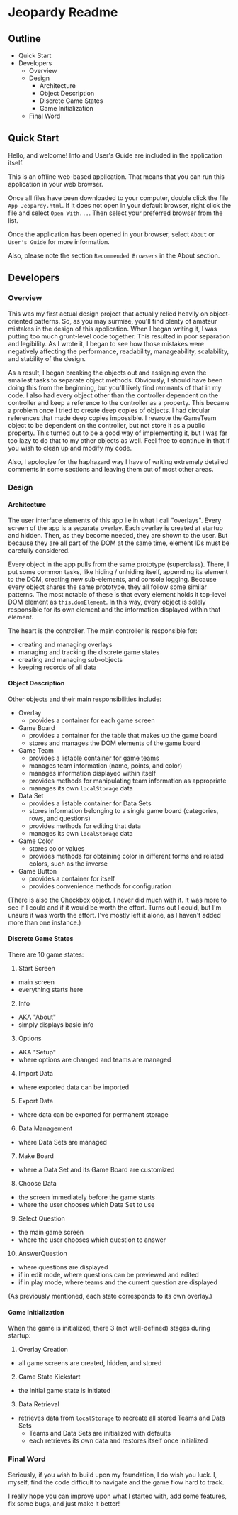 # Jeopardy Readme

## Outline
- Quick Start
- Developers
  - Overview
  - Design
    - Architecture
    - Object Description
    - Discrete Game States
    - Game Initialization
  - Final Word

## Quick Start

Hello, and welcome! Info and User's Guide are included in the application itself.

This is an offline web-based application. That means that you can run this application in your web browser.

Once all files have been downloaded to your computer, double click the file `App Jeopardy.html`. If it does not open in your default browser, right click the file and select `Open With...`. Then select your preferred browser from the list.

Once the application has been opened in your browser, select `About` or `User's Guide` for more information.

Also, please note the section `Recommended Browsers` in the About section.

## Developers

### Overview

This was my first actual design project that actually relied heavily on object-oriented patterns. So, as you may surmise, you'll find plenty of amateur mistakes in the design of this application. When I began writing it, I was putting too much grunt-level code together. This resulted in poor separation and legibility. As I wrote it, I began to see how those mistakes were negatively affecting the performance, readability, manageability, scalability, and stability of the design.

As a result, I began breaking the objects out and assigning even the smallest tasks to separate object methods. Obviously, I should have been doing this from the beginning, but you'll likely find remnants of that in my code. I also had every object other than the controller dependent on the controller and keep a reference to the controller as a property. This became a problem once I tried to create deep copies of objects. I had circular references that made deep copies impossible. I rewrote the GameTeam object to be dependent on the controller, but not store it as a public property. This turned out to be a good way of implementing it, but I was far too lazy to do that to my other objects as well. Feel free to continue in that if you wish to clean up and modify my code.

Also, I apologize for the haphazard way I have of writing extremely detailed comments in some sections and leaving them out of most other areas.

### Design

#### Architecture

The user interface elements of this app lie in what I call "overlays". Every screen of the app is a separate overlay. Each overlay is created at startup and hidden. Then, as they become needed, they are shown to the user. But because they are all part of the DOM at the same time, element IDs must be carefully considered.

Every object in the app pulls from the same prototype (superclass). There, I put some common tasks, like hiding / unhiding itself, appending its element to the DOM, creating new sub-elements, and console logging. Because every object shares the same prototype, they all follow some similar patterns. The most notable of these is that every element holds it top-level DOM element as `this.domElement`. In this way, every object is solely responsible for its own element and the information displayed within that element.

The heart is the controller. The main controller is responsible for:
- creating and managing overlays
- managing and tracking the discrete game states
- creating and managing sub-objects
- keeping records of all data

#### Object Description

Other objects and their main responsibilities include:
- Overlay
  - provides a container for each game screen
- Game Board
  - provides a container for the table that makes up the game board
  - stores and manages the DOM elements of the game board
- Game Team
  - provides a listable container for game teams
  - manages team information (name, points, and color)
  - manages information displayed within itself
  - provides methods for manipulating team information as appropriate
  - manages its own `localStorage` data
- Data Set
  - provides a listable container for Data Sets
  - stores information belonging to a single game board (categories, rows, and questions)
  - provides methods for editing that data
  - manages its own `localStorage` data
- Game Color
  - stores color values
  - provides methods for obtaining color in different forms and related colors, such as the inverse
- Game Button
  - provides a container for itself
  - provides convenience methods for configuration

(There is also the Checkbox object. I never did much with it. It was more to see if I could and if it would be worth the effort. Turns out I could, but I'm unsure it was worth the effort. I've mostly left it alone, as I haven't added more than one instance.)

#### Discrete Game States

There are 10 game states:
1. Start Screen
  - main screen
  - everything starts here
2. Info
  - AKA "About"
  - simply displays basic info
3. Options
  - AKA "Setup"
  - where options are changed and teams are managed
4. Import Data
  - where exported data can be imported
5. Export Data
  - where data can be exported for permanent storage
6. Data Management
  - where Data Sets are managed
7. Make Board
  - where a Data Set and its Game Board are customized
8. Choose Data
  - the screen immediately before the game starts
  - where the user chooses which Data Set to use
9. Select Question
  - the main game screen
  - where the user chooses which question to answer
10. AnswerQuestion
  - where questions are displayed
  - if in edit mode, where questions can be previewed and edited
  - if in play mode, where teams and the current question are displayed

(As previously mentioned, each state corresponds to its own overlay.)

#### Game Initialization

When the game is initialized, there 3 (not well-defined) stages during startup:
1. Overlay Creation
  - all game screens are created, hidden, and stored
2. Game State Kickstart
  - the initial game state is initiated
3. Data Retrieval
  - retrieves data from `localStorage` to recreate all stored Teams and Data Sets
    - Teams and Data Sets are initialized with defaults
    - each retrieves its own data and restores itself once initialized

### Final Word

Seriously, if you wish to build upon my foundation, I do wish you luck. I, myself, find the code difficult to navigate and the game flow hard to track.

I really hope you can improve upon what I started with, add some features, fix some bugs, and just make it better!